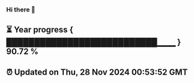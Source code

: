 ### Hi there 👋
⏳ Year progress { ███████████████████████████▁▁▁ } 90.72 %
---
⏰ Updated on Thu, 28 Nov 2024 00:53:52 GMT
---
